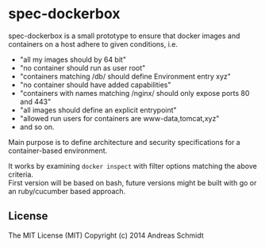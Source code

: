 spec-dockerbox
==============

spec-dockerbox is a small prototype to ensure that docker images and containers on a host adhere to given conditions, i.e.
  * "all my images should by 64 bit"
  * "no container should run as user root"
  * "containers matching /db/ should define Environment entry xyz"
  * "no container should have added capabilities"
  * "containers with names matching /nginx/ should only expose ports 80 and 443"
  * "all images should define an explicit entrypoint"
  * "allowed run users for containers are www-data,tomcat,xyz"
  * and so on.

Main purpose is to define architecture and security specifications for a container-based environment.

It works by examining `docker inspect` with filter options matching the above criteria.  
First version will be based on bash, future versions might be built with go or an ruby/cucumber based approach.

License 
-------

The MIT License (MIT) Copyright (c) 2014 Andreas Schmidt
